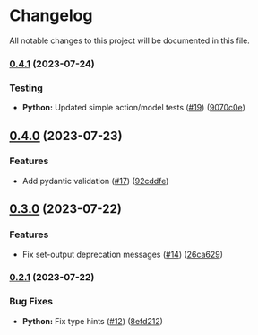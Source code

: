 # Changelog

All notable changes to this project will be documented in this file.

### [0.4.1](https://github.com/FidelusAleksander/gh-action-regex/compare/v0.4.0...v0.4.1) (2023-07-24)


### Testing

* **Python:** Updated simple action/model tests ([#19](https://github.com/FidelusAleksander/gh-action-regex/issues/19)) ([9070c0e](https://github.com/FidelusAleksander/gh-action-regex/commit/9070c0ede9d59611f12b22598235466e338e5871))

## [0.4.0](https://github.com/FidelusAleksander/gh-action-regex/compare/v0.3.0...v0.4.0) (2023-07-23)


### Features

* Add pydantic validation ([#17](https://github.com/FidelusAleksander/gh-action-regex/issues/17)) ([92cddfe](https://github.com/FidelusAleksander/gh-action-regex/commit/92cddfee504f2c11272e26939d67df2e8066e1b2))

## [0.3.0](https://github.com/FidelusAleksander/gh-action-regex/compare/v0.2.1...v0.3.0) (2023-07-22)


### Features

* Fix set-output deprecation messages ([#14](https://github.com/FidelusAleksander/gh-action-regex/issues/14)) ([26ca629](https://github.com/FidelusAleksander/gh-action-regex/commit/26ca6298b3a485d306d58c8791b793c1ddfee538))

### [0.2.1](https://github.com/FidelusAleksander/gh-action-regex/compare/v0.2.0...v0.2.1) (2023-07-22)


### Bug Fixes

* **Python:** Fix type hints ([#12](https://github.com/FidelusAleksander/gh-action-regex/issues/12)) ([8efd212](https://github.com/FidelusAleksander/gh-action-regex/commit/8efd2124bcd75e1a7ffd72d4960a24b6ddd46810))
